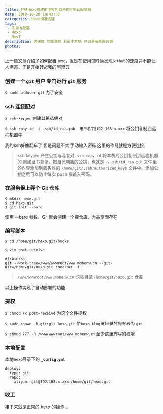 ```yaml
---
title: 转移Hexo搭建的博客到自己的阿里云服务器
date: 2018-10-20 18:43:07
categories: Hexo博客搭建
tags:
 - 安装与配置
 - Hexo
 - NexT
description: 这速度 你能满意 代码不背锅 绝对是服务器背锅
photos:
---
```


上一篇文章介绍了如何配置`Hexo`，但是在使用的时候发现`Github`的速度并不能让人满意，于是开始转战我的阿里云

### 创建一个 `git` 用户 专门运行 `git` 服务

`$ sudo adduser git`
为了安全

### ssh 连接配对

`$ ssh-keygen`
创建公钥私钥对

`$ ssh-copy-id -i .ssh/id_rsa.pub  用户名字@192.168.x.xxx`
将公钥复制到远程机器中


我的ssh好像翻车了 但是问题不大 手动输入密码
这里的作用就是方便连接

>`ssh-keygen`  产生公钥与私钥对. 
>`ssh-copy-id` 将本机的公钥复制到远程机器的
>创建证书登录，把自己电脑的公钥，也就是 `~/.ssh/id_rsa.pub` 文件里的内容添加到服务器的 `/home/git/.ssh/authorized_keys` 文件中，添加公钥之后可以防止每次 push 都输入密码。

### 在服务器上弄个 Git 仓库

```
$ mkdir hexo.git
$ cd hexo.git
$ git init --bare
```
使用 --bare 参数，Git 就会创建一个裸仓库，为共享而存在

### 编写脚本

`$ cd /home/git/hexo.git/hooks`

`$ vim post-receive`

```
#!/bin/sh
git --work-tree=/www/wwwroot/www.mobenw.cn --git-dir=/home/git/hexo.git checkout -f
```
>`/www/wwwroot/www.mobenw.cn` 网站目录
>`/home/git/hexo.git` 仓库

以上操作实现了自动部署的功能

### 提权

`$ chmod +x post-receive`
为这个文件提权

`$ sudo chown -R git:git hexo.git`
使`hexo.blog`该目录的拥有者为 `git`

`$ chmod 777 -R /www/wwwroot/www.mobenw.cn`
至少这里有写的权限

### 本地配置
本地`hexo`目录下的
**`_config.yml`**
```
deploy:
  type: git
  repo: 
    aliyun: git@192.168.x.xxx:/home/git/hexo.git
```

### 收工

接下来就是正常的 hexo 的操作...